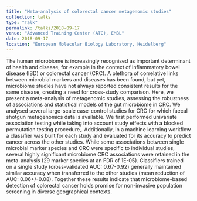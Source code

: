 ```yaml
---
title: "Meta-analysis of colorectal cancer metagenomic studies"
collection: talks
type: "Talk"
permalink: /talks/2018-09-17
venue: "Advanced Training Center (ATC), EMBL"
date: 2018-09-17
location: "European Molecular Biology Laboratory, Heidelberg"
---
```


The human microbiome is increasingly recognised as important determinant of
health and disease, for example in the context of inflammatory bowel disease
(IBD) or colorectal cancer (CRC). A plethora of correlative links between
microbial markers and diseases has been found, but yet, microbiome studies
have not always reported consistent results for the same disease, creating a
need for cross-study comparison. Here, we present a meta-analysis of
metagenomic studies, assessing the robustness of associations and
statistical models of the gut microbiome in CRC. We analysed several
large-scale case-control studies for CRC for which faecal shotgun
metagenomics data is available. We first performed univariate association
testing while taking into account study effects with a blocked permutation
testing procedure,. Additionally, in a machine learning workflow a classifier
was built for each study and evaluated for its accuracy to predict cancer
across the other studies. While some associations between single microbial
marker species and CRC were specific to individual studies, several highly
significant microbiome CRC associations were retained in the meta-analysis
(29 marker species at an FDR of 1E-05). Classifiers trained on a single study
(cross-validated AUC: 0.67-0.92) generally maintained similar accuracy when
transferred to the other studies (mean reduction of AUC: 0.06+/-0.08).
Together these results indicate that microbiome-based detection of colorectal
cancer holds promise for non-invasive population screening in diverse
geographical contexts.
